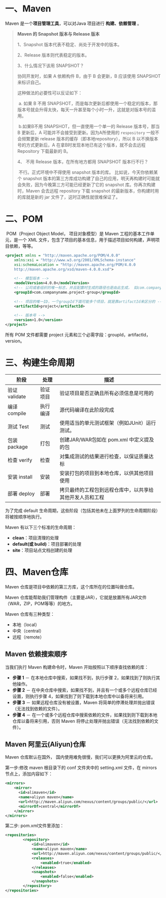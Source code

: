# 一、Maven 

Maven 是一个**项目管理工具**，可以对Java 项目进行 **构建、依赖管理** 。

> **Maven 的 Snapshot 版本与 Release 版本**
>
> 1、Snapshot 版本代表不稳定、尚处于开发中的版本。
>
> 2、Release 版本则代表稳定的版本。
>
> 3、什么情况下该用 SNAPSHOT？
>
> 协同开发时，如果 A 依赖构件 B，由于 B 会更新，B 应该使用 SNAPSHOT 来标识自己。
>
> 这种做法的必要性可以反证如下：
>
> ​	a. 如果 B 不用 SNAPSHOT，而是每次更新后都使用一个稳定的版本，那版本号就会升得太快，每天一升甚至每个小时一升，这就是对版本号的滥用。
>
> ​	b.如果B不用 SNAPSHOT，但一直使用一个单一的 Release 版本号，那当 B 更新后，A 可能并不会接受到更新。因为A所使用的 `respository` 一般不会频繁更新 release 版本的缓存（即本地repository），所以 B 以不换版本号的方式更新后，A 在拿B时发现本地已有这个版本，就不会去远程Repository 下载最新的 B。
>
> 4、 不用 Release 版本，在所有地方都用 SNAPSHOT 版本行不行？     
>
> ​	不行。正式环境中不得使用 snapshot 版本的库。 比如说，今天你依赖某个 snapshot 版本的第三方库成功构建了自己的应用，明天再构建时可能就会失败，因为今晚第三方可能已经更新了它的 snapshot 库。你再次构建时，Maven 会去远程 repository 下载 snapshot 的最新版本，你构建时用的库就是新的 jar 文件了，这时正确性就很难保证了。



# 二、POM

​	POM（Project Object Model， 项目对象模型）是 Maven 工程的基本工作单元，是一个 XML 文件，包含了项目的基本信息，用于描述项目如何构建，声明项目依赖，等等。

```xml
<project xmlns = "http://maven.apache.org/POM/4.0.0"
    xmlns:xsi = "http://www.w3.org/2001/XMLSchema-instance"
    xsi:schemaLocation = "http://maven.apache.org/POM/4.0.0
    http://maven.apache.org/xsd/maven-4.0.0.xsd">
 
    <!-- 模型版本 -->
    <modelVersion>4.0.0</modelVersion>
    <!-- 公司或者组织的唯一标志，并且配置时生成的路径也是由此生成， 如com.companyname.project-group，maven会将该项目打成的jar包放本地路径：/com/companyname/project-group -->
    <groupId>com.companyname.project-group</groupId>
 
    <!-- 项目的唯一ID，一个groupId下面可能多个项目，就是靠artifactId来区分的 -->
    <artifactId>project</artifactId>
 
    <!-- 版本号 -->
    <version>1.0</version>
</project>
```



所有 POM 文件都需要 project 元素和三个必需字段：groupId，artifactId，version。



# 三、构建生命周期

| 阶段          | 处理   | 描述                           |
| ----------- | ---- | ---------------------------- |
| 验证 validate | 验证项目 | 验证项目是否正确且所有必须信息是可用的          |
| 编译 compile  | 执行编译 | 源代码编译在此阶段完成                  |
| 测试 Test     | 测试   | 使用适当的单元测试框架（例如JUnit）运行测试。    |
| 包装 package  | 打包   | 创建JAR/WAR包如在 pom.xml 中定义提及的包 |
| 检查 verify   | 检查   | 对集成测试的结果进行检查，以保证质量达标         |
| 安装 install  | 安装   | 安装打包的项目到本地仓库，以供其他项目使用        |
| 部署 deploy   | 部署   | 拷贝最终的工程包到远程仓库中，以共享给其他开发人员和工程 |

为了完成 default 生命周期，这些阶段（包括其他未在上面罗列的生命周期阶段）将被按顺序地执行。

Maven 有以下三个标准的生命周期：

- **clean**：项目清理的处理
- **default(或 build)**：项目部署的处理
- **site**：项目站点文档创建的处理



# 四、Maven仓库

Maven 仓库是项目中依赖的第三方库，这个库所在的位置叫做仓库。

Maven 仓库能帮助我们管理构件（主要是JAR），它就是放置所有JAR文件（WAR，ZIP，POM等等）的地方。

Maven 仓库有三种类型：

- 本地（local）
- 中央（central）
- 远程（remote）



## Maven 依赖搜索顺序

当我们执行 Maven 构建命令时，Maven 开始按照以下顺序查找依赖的库：

- **步骤 1** － 在本地仓库中搜索，如果找不到，执行步骤 2，如果找到了则执行其他操作。
- **步骤 2** － 在中央仓库中搜索，如果找不到，并且有一个或多个远程仓库已经设置，则执行步骤 4，如果找到了则下载到本地仓库中以备将来引用。
- **步骤 3** － 如果远程仓库没有被设置，Maven 将简单的停滞处理并抛出错误（无法找到依赖的文件）。
- **步骤 4** － 在一个或多个远程仓库中搜索依赖的文件，如果找到则下载到本地仓库以备将来引用，否则 Maven 将停止处理并抛出错误（无法找到依赖的文件）。



## Maven 阿里云(Aliyun)仓库

Maven 仓库默认在国外， 国内使用难免很慢，我们可以更换为阿里云的仓库。

第一步:修改 maven 根目录下的 conf 文件夹中的 setting.xml 文件，在 mirrors 节点上，添加内容如下：

```xml
<mirrors>
    <mirror>
      <id>alimaven</id>
      <name>aliyun maven</name>
      <url>http://maven.aliyun.com/nexus/content/groups/public/</url>
      <mirrorOf>central</mirrorOf>        
    </mirror>
</mirrors>
```

第二步: pom.xml文件里添加：

```xml
<repositories>  
        <repository>  
            <id>alimaven</id>  
            <name>aliyun maven</name>  
            <url>http://maven.aliyun.com/nexus/content/groups/public/</url>  
            <releases>  
                <enabled>true</enabled>  
            </releases>  
            <snapshots>  
                <enabled>false</enabled>  
            </snapshots>  
        </repository>  
</repositories>
```

